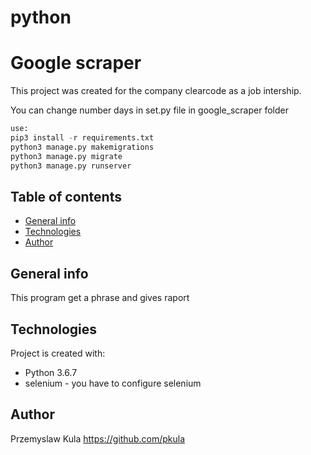 # python
# Google scraper

This project was created for the company clearcode as a job intership.

You can change number days in set.py file in google_scraper folder



```Python
use:
pip3 install -r requirements.txt
python3 manage.py makemigrations
python3 manage.py migrate
python3 manage.py runserver


```
## Table of contents
* [General info](#general-info)
* [Technologies](#technologies)
* [Author](#author)

## General info

This program get a phrase and gives raport

## Technologies

Project is created with:
* Python 3.6.7
* selenium - you have to configure selenium


## Author

Przemyslaw Kula
https://github.com/pkula
